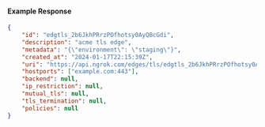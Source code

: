 <!-- Code generated for API Clients. DO NOT EDIT. -->

#### Example Response

```json
{
	"id": "edgtls_2b6JkhPRrzPOfhotsy0AyQBcGdi",
	"description": "acme tls edge",
	"metadata": "{\"environment\": \"staging\"}",
	"created_at": "2024-01-17T22:15:39Z",
	"uri": "https://api.ngrok.com/edges/tls/edgtls_2b6JkhPRrzPOfhotsy0AyQBcGdi",
	"hostports": ["example.com:443"],
	"backend": null,
	"ip_restriction": null,
	"mutual_tls": null,
	"tls_termination": null,
	"policies": null
}
```

